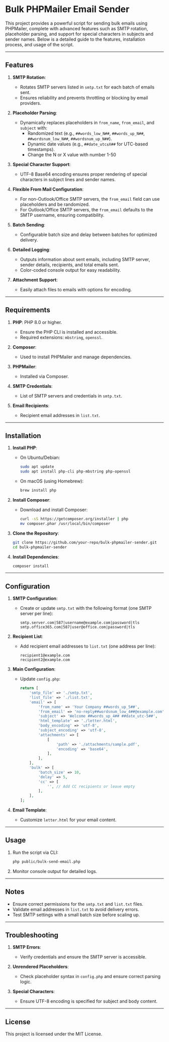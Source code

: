 # Bulk PHPMailer Email Sender

This project provides a powerful script for sending bulk emails using PHPMailer, complete with advanced features such as SMTP rotation, placeholder parsing, and support for special characters in subjects and sender names. Below is a detailed guide to the features, installation process, and usage of the script.

---

## Features

1. **SMTP Rotation**:
   - Rotates SMTP servers listed in `smtp.txt` for each batch of emails sent.
   - Ensures reliability and prevents throttling or blocking by email providers.

2. **Placeholder Parsing**:
   - Dynamically replaces placeholders in `from_name`, `from_email`, and `subject` with:
     - Randomized text (e.g., `##words_low_N##`, `##words_up_N##`, `##wordsnum_low_N##`, `##wordsnum_up_N##`).
     - Dynamic date values (e.g., `##date_utc±X##` for UTC-based timestamps).
     - Change the N or X value with number 1-50

3. **Special Character Support**:
   - UTF-8 Base64 encoding ensures proper rendering of special characters in subject lines and sender names.

4. **Flexible From Mail Configuration**:
   - For non-Outlook/Office SMTP servers, the `from_email` field can use placeholders and be randomized.
   - For Outlook/Office SMTP servers, the `from_email` defaults to the SMTP username, ensuring compatibility.

5. **Batch Sending**:
   - Configurable batch size and delay between batches for optimized delivery.

6. **Detailed Logging**:
   - Outputs information about sent emails, including SMTP server, sender details, recipients, and total emails sent.
   - Color-coded console output for easy readability.

7. **Attachment Support**:
   - Easily attach files to emails with options for encoding.

---

## Requirements

1. **PHP**: PHP 8.0 or higher.
   - Ensure the PHP CLI is installed and accessible.
   - Required extensions: `mbstring`, `openssl`.

2. **Composer**:
   - Used to install PHPMailer and manage dependencies.

3. **PHPMailer**:
   - Installed via Composer.

4. **SMTP Credentials**:
   - List of SMTP servers and credentials in `smtp.txt`.

5. **Email Recipients**:
   - Recipient email addresses in `list.txt`.

---

## Installation

1. **Install PHP**:
   - On Ubuntu/Debian:
     ```bash
     sudo apt update
     sudo apt install php-cli php-mbstring php-openssl
     ```
   - On macOS (using Homebrew):
     ```bash
     brew install php
     ```

2. **Install Composer**:
   - Download and install Composer:
     ```bash
     curl -sS https://getcomposer.org/installer | php
     mv composer.phar /usr/local/bin/composer
     ```

3. **Clone the Repository**:
   ```bash
   git clone https://github.com/your-repo/bulk-phpmailer-sender.git
   cd bulk-phpmailer-sender
   ```

4. **Install Dependencies**:
   ```bash
   composer install
   ```

---

## Configuration

1. **SMTP Configuration**:
   - Create or update `smtp.txt` with the following format (one SMTP server per line):
     ```
     smtp.server.com|587|username@example.com|password|tls
     smtp.office365.com|587|user@office.com|password|tls
     ```

2. **Recipient List**:
   - Add recipient email addresses to `list.txt` (one address per line):
     ```
     recipient1@example.com
     recipient2@example.com
     ```

3. **Main Configuration**:
   - Update `config.php`:
     ```php
     return [
         'smtp_file' => './smtp.txt',
         'list_file' => './list.txt',
         'email' => [
             'from_name' => 'Your Company ##words_up_5##',
             'from_email' => 'no-reply##wordsnum_low_4##@example.com',
             'subject' => 'Welcome ##words_up_4## ##date_utc-5##',
             'html_template' => './letter.html',
             'body_encoding' => 'utf-8',
             'subject_encoding' => 'utf-8',
             'attachments' => [
                 [
                     'path' => './attachments/sample.pdf',
                     'encoding' => 'base64',
                 ],
             ],
         ],
         'bulk' => [
             'batch_size' => 10,
             'delay' => 5,
             'cc' => [
                 '', // Add CC recipients or leave empty
             ],
         ],
     ];
     ```

4. **Email Template**:
   - Customize `letter.html` for your email content.

---

## Usage

1. Run the script via CLI:
   ```bash
   php public/bulk-send-email.php
   ```

2. Monitor console output for detailed logs.

---

## Notes

- Ensure correct permissions for the `smtp.txt` and `list.txt` files.
- Validate email addresses in `list.txt` to avoid delivery errors.
- Test SMTP settings with a small batch size before scaling up.

---

## Troubleshooting

1. **SMTP Errors**:
   - Verify credentials and ensure the SMTP server is accessible.

2. **Unrendered Placeholders**:
   - Check placeholder syntax in `config.php` and ensure correct parsing logic.

3. **Special Characters**:
   - Ensure UTF-8 encoding is specified for subject and body content.

---

## License

This project is licensed under the MIT License.